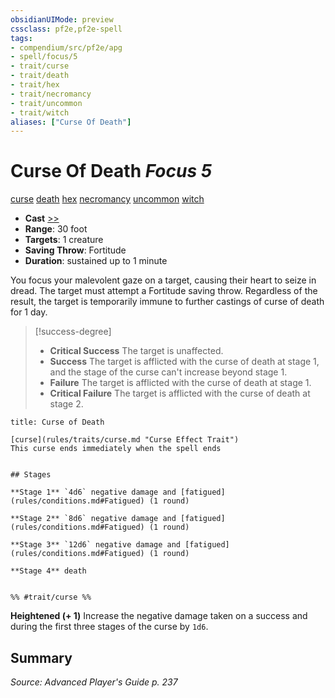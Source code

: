 ```yaml
---
obsidianUIMode: preview
cssclass: pf2e,pf2e-spell
tags:
- compendium/src/pf2e/apg
- spell/focus/5
- trait/curse
- trait/death
- trait/hex
- trait/necromancy
- trait/uncommon
- trait/witch
aliases: ["Curse Of Death"]
---
```

# Curse Of Death *Focus 5*   
[curse](curse.md "Curse Effect Trait")  [death](death.md "Death Effect Trait")  [hex](hex-apg.md "Hex Combat Trait")  [necromancy](necromancy.md "Necromancy School Trait")  [uncommon](uncommon.md "Uncommon Rarity Trait")  [witch](Reference/Rules/Traits/witch-apg.md "Witch Class Trait")  

- **Cast** [>>](chapter-9-playing-the-game.md#Actions "Two-Action") 
- **Range**: 30 foot
- **Targets**: 1 creature
- **Saving Throw**: Fortitude
- **Duration**: sustained up to 1 minute

You focus your malevolent gaze on a target, causing their heart to seize in dread. The target must attempt a Fortitude saving throw. Regardless of the result, the target is temporarily immune to further castings of curse of death for 1 day.

> [!success-degree] 
> - **Critical Success** The target is unaffected.
> - **Success** The target is afflicted with the curse of death at stage 1, and the stage of the curse can't increase beyond stage 1.
> - **Failure** The target is afflicted with the curse of death at stage 1.
> - **Critical Failure** The target is afflicted with the curse of death at stage 2.

```ad-inline-affliction
title: Curse of Death

[curse](rules/traits/curse.md "Curse Effect Trait")  
This curse ends immediately when the spell ends


## Stages

**Stage 1** `4d6` negative damage and [fatigued](rules/conditions.md#Fatigued) (1 round)

**Stage 2** `8d6` negative damage and [fatigued](rules/conditions.md#Fatigued) (1 round)

**Stage 3** `12d6` negative damage and [fatigued](rules/conditions.md#Fatigued) (1 round)

**Stage 4** death


%% #trait/curse %%
```

**Heightened (+ 1)** Increase the negative damage taken on a success and during the first three stages of the curse by `1d6`.

## Summary

*Source: Advanced Player's Guide p. 237*